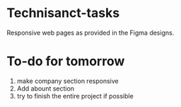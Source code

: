 # Technisanct-tasks
Responsive web pages as provided in the Figma designs.

# To-do for tomorrow
1. make company section responsive
2. Add abount section
3. try to finish the entire project if possible

